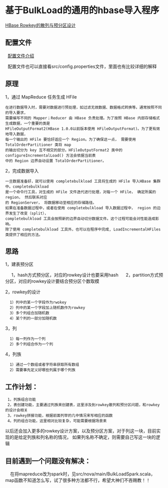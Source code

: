 
# 基于BulkLoad的通用的hbase导入程序

[HBase Rowkey的散列与预分区设计](https://github.com/jimmy-src/HbaseBulkLoad/wiki/HBase-Rowkey%E7%9A%84%E6%95%A3%E5%88%97%E4%B8%8E%E9%A2%84%E5%88%86%E5%8C%BA%E8%AE%BE%E8%AE%A1)

## 配置文件

   [配置文件介绍](https://github.com/jimmy-src/HbaseBulkLoad/wiki/%E9%85%8D%E7%BD%AE%E6%96%87%E4%BB%B6)
   
   配置文件也可以直接看src/config.properties文件，里面也有比较详细的解释


## 原理

1，通过 MapReduce 任务生成 HFile

    在进行数据导入时，需要对数据进行预处理，如过滤无效数据、数据格式转换等。通常按照不同的导入要求，
    需要编写不同的 Mapper；Reducer 由 HBase 负责处理。为了按照 HBase 内部存储格式生成数据，一个重要的类是
    HFileOutputFormat2(HBase 1.0.0以前版本使用 HFileOutputFormat)。为了更有效地导入数据，
    每一个输出的 HFile 要恰好适应一个 Region。为了确保这一点， 需要使用 TotalOrderPartitioner 类将 map
    的输出切分为 key 互不相交的部分。HFileOutputFormat2 类中的 configureIncrementalLoad() 方法会依据当前表
    中的 Region 边界自动设置 TotalOrderPartitioner。

2，完成数据导入

    一旦数据准备好，就可以使用 completebulkload 工具将生成的 HFile 导入HBase 集群中。completebulkload
    是一个命令行工具，对生成的 HFile 文件迭代进行处理，对每一个 HFile， 确定所属的 region， 然后联系对应
    的 RegionServer， 将数据移动至相应的存储路径。
    如果在准备数据过程中，或者在使用 completebulkload 导入数据过程中， region 的边界发生了改变（split），
    completebulkload 工具会按照新的边界自动切分数据文件。这个过程可能会对性能造成影响。
    除了使用 completebulkload 工具外，也可以在程序中完成, LoadIncrementalHFiles 类提供了相应的方法。


 ## 思路
 
 1，建表预分区
  
      1，hash方式预分区，对应的rowkey设计也要采用hash
      2，partition方式预分区，对应的rowkey设计要结合预分区个数取模
 
 2，rowkey的设计
 
      1）列中的某一个字段作为rwokey
      2）列中的某一个字段加上随机数作为rowkey
      3）多个列组合加随机数
      4）某个列的一部分加随机数
      
 3，列
 
      1）每一列作为一个列
      2）多个列组合作为一个列
      
 4，列族
 
      1）通过一个数组或者字符串获取所有数组
      2）需要事先定义好哪些列属于哪个列族


## 工作计划：
 
     1，列族组合功能
     2，表创建功能，主要通过列族来创建表，这里涉及到rowkey散列和预分区问题，和rowkey的设计会相关
     3，rowkey拼接功能，根据前面列举的几中情况来写相应的函数
     4，列的组合功能，这里相对比较复杂，可能需要根据场景来

以后还会加入更多的rowkey设计方案，以及预分区方案，对于列这一块，目前实现的是给定列族和列名称的情况，
如果列名称不确定，则需要自己写这一块的逻辑

## 目前遇到一个问题没有解决：

     在将mapreduce改为spark时，见src/nova/main/BulkLoadSpark.scala，map函数不知道怎么写，试了很多种方法都不行，希望大神们不吝赐教！！
